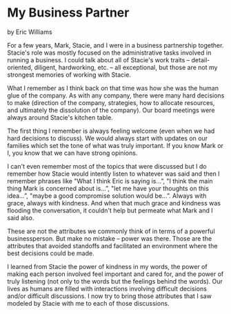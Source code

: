 # My Business Partner

by Eric Williams

For a few years, Mark, Stacie, and I were in a business partnership together. Stacie's role was mostly focused on the
administrative tasks involved in running a business. I could talk about all of Stacie's work traits – detail-oriented,
diligent, hardworking, etc. – all exceptional, but those are not my strongest memories of working with Stacie.

What I remember as I think back on that time was how she was the human glue of the company. As with any company, there
were many hard decisions to make (direction of the company, strategies, how to allocate resources, and ultimately the
dissolution of the company). Our board meetings were always around Stacie's kitchen table.

The first thing I remember is always feeling welcome (even when we had hard decisions to discuss). We would always start
with updates on our families which set the tone of what was truly important. If you know Mark or I, you know that we can
have strong opinions. 

I can't even remember most of the topics that were discussed but I do remember how Stacie would
intently listen to whatever was said and then I remember phrases like "What I think Eric is saying is…”, "I think the
main thing Mark is concerned about is…”, "let me have your thoughts on this idea…”, "maybe a good compromise solution
would be…”. Always with grace, always with kindness. And when that much grace and kindness was flooding the
conversation, it couldn't help but permeate what Mark and I said also.

These are not the attributes we commonly think of in terms of a powerful businessperson. But make no mistake – power was
there. Those are the attributes that avoided standoffs and facilitated an environment where the best decisions could be
made.

I learned from Stacie the power of kindness in my words, the power of making each person involved feel important and
cared for, and the power of truly listening (not only to the words but the feelings behind the words). Our lives as
humans are filled with interactions involving difficult decisions and/or difficult discussions. I now try to bring those
attributes that I saw modeled by Stacie with me to each of those discussions.


